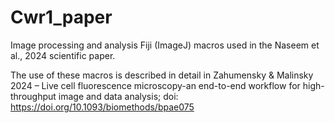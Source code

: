 # Cwr1_paper

Image processing and analysis Fiji (ImageJ) macros used in the Naseem et al., 2024 scientific paper.

The use of these macros is described in detail in Zahumensky & Malinsky 2024 – Live cell fluorescence microscopy-an end-to-end workflow for high-throughput image and data analysis; doi: https://doi.org/10.1093/biomethods/bpae075
